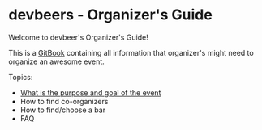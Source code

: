# devbeers - Organizer's Guide

Welcome to devbeer's Organizer's Guide!

This is a [GitBook](https://www.gitbook.com) containing all information that organizer's might need to organize an awesome event.

Topics:

- [What is the purpose and goal of the event](event_purpose_and_goal)
- How to find co-organizers
- How to find/choose a bar
- FAQ